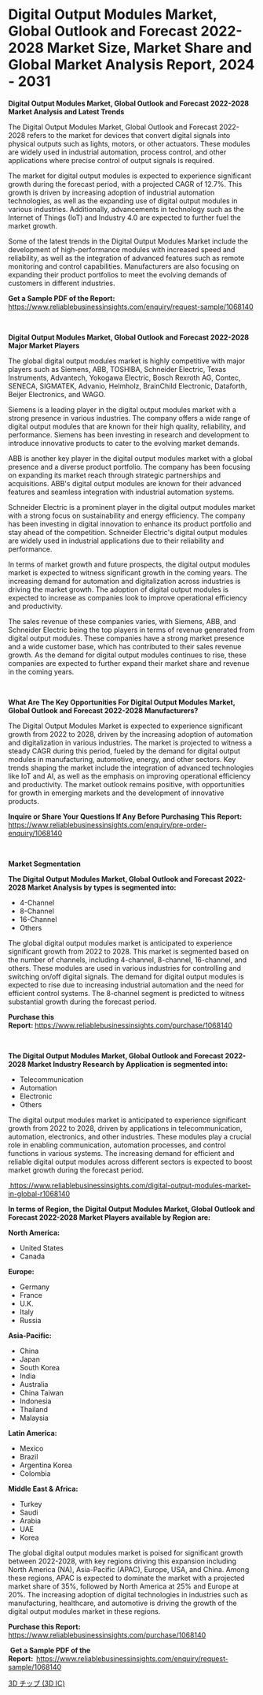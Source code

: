<p><h1>Digital Output Modules Market, Global Outlook and Forecast 2022-2028 Market Size, Market Share and Global Market Analysis Report, 2024 - 2031</h1></p><p><strong>Digital Output Modules Market, Global Outlook and Forecast 2022-2028 Market Analysis and Latest Trends</strong></p>
<p><p>The Digital Output Modules Market, Global Outlook and Forecast 2022-2028 refers to the market for devices that convert digital signals into physical outputs such as lights, motors, or other actuators. These modules are widely used in industrial automation, process control, and other applications where precise control of output signals is required.</p><p>The market for digital output modules is expected to experience significant growth during the forecast period, with a projected CAGR of 12.7%. This growth is driven by increasing adoption of industrial automation technologies, as well as the expanding use of digital output modules in various industries. Additionally, advancements in technology such as the Internet of Things (IoT) and Industry 4.0 are expected to further fuel the market growth.</p><p>Some of the latest trends in the Digital Output Modules Market include the development of high-performance modules with increased speed and reliability, as well as the integration of advanced features such as remote monitoring and control capabilities. Manufacturers are also focusing on expanding their product portfolios to meet the evolving demands of customers in different industries.</p></p>
<p><strong>Get a Sample PDF of the Report:&nbsp;</strong> <a href="https://www.reliablebusinessinsights.com/enquiry/request-sample/1068140">https://www.reliablebusinessinsights.com/enquiry/request-sample/1068140</a></p>
<p>&nbsp;</p>
<p><strong>Digital Output Modules Market, Global Outlook and Forecast 2022-2028 Major Market Players</strong></p>
<p><p>The global digital output modules market is highly competitive with major players such as Siemens, ABB, TOSHIBA, Schneider Electric, Texas Instruments, Advantech, Yokogawa Electric, Bosch Rexroth AG, Contec, SENECA, SIGMATEK, Advanio, Helmholz, BrainChild Electronic, Dataforth, Beijer Electronics, and WAGO.</p><p>Siemens is a leading player in the digital output modules market with a strong presence in various industries. The company offers a wide range of digital output modules that are known for their high quality, reliability, and performance. Siemens has been investing in research and development to introduce innovative products to cater to the evolving market demands.</p><p>ABB is another key player in the digital output modules market with a global presence and a diverse product portfolio. The company has been focusing on expanding its market reach through strategic partnerships and acquisitions. ABB's digital output modules are known for their advanced features and seamless integration with industrial automation systems.</p><p>Schneider Electric is a prominent player in the digital output modules market with a strong focus on sustainability and energy efficiency. The company has been investing in digital innovation to enhance its product portfolio and stay ahead of the competition. Schneider Electric's digital output modules are widely used in industrial applications due to their reliability and performance.</p><p>In terms of market growth and future prospects, the digital output modules market is expected to witness significant growth in the coming years. The increasing demand for automation and digitalization across industries is driving the market growth. The adoption of digital output modules is expected to increase as companies look to improve operational efficiency and productivity.</p><p>The sales revenue of these companies varies, with Siemens, ABB, and Schneider Electric being the top players in terms of revenue generated from digital output modules. These companies have a strong market presence and a wide customer base, which has contributed to their sales revenue growth. As the demand for digital output modules continues to rise, these companies are expected to further expand their market share and revenue in the coming years.</p></p>
<p>&nbsp;</p>
<p><strong>What Are The Key Opportunities For Digital Output Modules Market, Global Outlook and Forecast 2022-2028 Manufacturers?</strong></p>
<p><p>The Digital Output Modules Market is expected to experience significant growth from 2022 to 2028, driven by the increasing adoption of automation and digitalization in various industries. The market is projected to witness a steady CAGR during this period, fueled by the demand for digital output modules in manufacturing, automotive, energy, and other sectors. Key trends shaping the market include the integration of advanced technologies like IoT and AI, as well as the emphasis on improving operational efficiency and productivity. The market outlook remains positive, with opportunities for growth in emerging markets and the development of innovative products.</p></p>
<p><strong>Inquire or Share Your Questions If Any Before Purchasing This Report:</strong> <a href="https://www.reliablebusinessinsights.com/enquiry/pre-order-enquiry/1068140">https://www.reliablebusinessinsights.com/enquiry/pre-order-enquiry/1068140</a></p>
<p>&nbsp;</p>
<p><strong>Market Segmentation</strong></p>
<p><strong>The Digital Output Modules Market, Global Outlook and Forecast 2022-2028 Market Analysis by types is segmented into:</strong></p>
<p><ul><li>4-Channel</li><li>8-Channel</li><li>16-Channel</li><li>Others</li></ul></p>
<p><p>The global digital output modules market is anticipated to experience significant growth from 2022 to 2028. This market is segmented based on the number of channels, including 4-channel, 8-channel, 16-channel, and others. These modules are used in various industries for controlling and switching on/off digital signals. The demand for digital output modules is expected to rise due to increasing industrial automation and the need for efficient control systems. The 8-channel segment is predicted to witness substantial growth during the forecast period.</p></p>
<p><strong>Purchase this Report:&nbsp;</strong><a href="https://www.reliablebusinessinsights.com/purchase/1068140">https://www.reliablebusinessinsights.com/purchase/1068140</a></p>
<p>&nbsp;</p>
<p><strong>The Digital Output Modules Market, Global Outlook and Forecast 2022-2028 Market Industry Research by Application is segmented into:</strong></p>
<p><ul><li>Telecommunication</li><li>Automation</li><li>Electronic</li><li>Others</li></ul></p>
<p><p>The digital output modules market is anticipated to experience significant growth from 2022 to 2028, driven by applications in telecommunication, automation, electronics, and other industries. These modules play a crucial role in enabling communication, automation processes, and control functions in various systems. The increasing demand for efficient and reliable digital output modules across different sectors is expected to boost market growth during the forecast period.</p></p>
<p><a href="https://www.reliablebusinessinsights.com/digital-output-modules-market-in-global-r1068140">&nbsp;https://www.reliablebusinessinsights.com/digital-output-modules-market-in-global-r1068140</a></p>
<p><strong>In terms of Region, the Digital Output Modules Market, Global Outlook and Forecast 2022-2028 Market Players available by Region are:</strong></p>
<p>
    <p> <strong> North America: </strong>
        <ul>
            <li>United States</li>
            <li>Canada</li>
        </ul>
        </p> 
    <p> <strong> Europe: </strong>
        <ul>
            <li>Germany</li>
            <li>France</li>
            <li>U.K.</li>
            <li>Italy</li>
            <li>Russia</li>
        </ul>
        </p> 
    <p> <strong> Asia-Pacific: </strong>
        <ul>
            <li>China</li>
            <li>Japan</li>
            <li>South Korea</li>
            <li>India</li>
            <li>Australia</li>
            <li>China Taiwan</li>
            <li>Indonesia</li>
            <li>Thailand</li>
            <li>Malaysia</li>
        </ul>
        </p> 
    <p> <strong> Latin America: </strong>
        <ul>
            <li>Mexico</li>
            <li>Brazil</li>
            <li>Argentina Korea</li>
            <li>Colombia</li>
        </ul>
        </p> 
    <p> <strong> Middle East & Africa: </strong>
        <ul>
            <li>Turkey</li>
            <li>Saudi</li>
            <li>Arabia</li>
            <li>UAE</li>
            <li>Korea</li>
        </ul>
    </p>
    </p>
<p><p>The global digital output modules market is poised for significant growth between 2022-2028, with key regions driving this expansion including North America (NA), Asia-Pacific (APAC), Europe, USA, and China. Among these regions, APAC is expected to dominate the market with a projected market share of 35%, followed by North America at 25% and Europe at 20%. The increasing adoption of digital technologies in industries such as manufacturing, healthcare, and automotive is driving the growth of the digital output modules market in these regions.</p></p>
<p><strong>Purchase this Report: </strong><a href="https://www.reliablebusinessinsights.com/purchase/1068140">https://www.reliablebusinessinsights.com/purchase/1068140</a></p>
<p>&nbsp;<strong>Get a Sample PDF of the Report:&nbsp;&nbsp;</strong><a href="https://www.reliablebusinessinsights.com/enquiry/request-sample/1068140">https://www.reliablebusinessinsights.com/enquiry/request-sample/1068140</a></p>
<p><strong></strong></p>
<p><p><a href="https://github.com/SimeonBode1/Market-Research-Report-List-1/blob/main/977363687183.md">3D チップ (3D IC)</a></p></p>